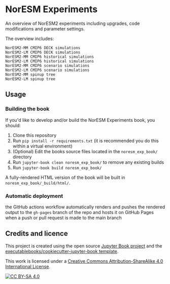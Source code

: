 # NorESM Experiments

An overview of NorESM2 experiments including upgrades, code modifications and parameter settings.

The overview includes:

    NorESM2-MM CMIP6 DECK simulations
    NorESM2-LM CMIP6 DECK simulations
    NorESM2-MM CMIP6 historical simulations
    NorESM2-LM CMIP6 historical simulations
    NorESM2-MM CMIP6 scenario simulations
    NorESM2-LM CMIP6 scenario simulations
    NorESM2-MM spinup tree
    NorESM2-LM spinup tree

## Usage

### Building the book

If you'd like to develop and/or build the NorESM Experiments book, you should:

1. Clone this repository
2. Run `pip install -r requirements.txt` (it is recommended you do this within a virtual environment)
3. (Optional) Edit the books source files located in the `noresm_exp_book/` directory
4. Run `jupyter-book clean noresm_exp_book/` to remove any existing builds
5. Run `jupyter-book build noresm_exp_book/`

A fully-rendered HTML version of the book will be built in `noresm_exp_book/_build/html/`.

### Automatic deployment

the GitHub actions workflow automatically renders and pushes the rendered output to the `gh-pages` branch of the repo and hosts it on GitHub Pages when a push or pull request is made to the main branch


## Credits and licence

This project is created using the open source [Jupyter Book project](https://jupyterbook.org/) and the [executablebooks/cookiecutter-jupyter-book template](https://github.com/executablebooks/cookiecutter-jupyter-book).  

This work is licensed under a
[Creative Commons Attribution-ShareAlike 4.0 International License](http://creativecommons.org/licenses/by-sa/4.0/).

[![CC BY-SA 4.0](https://licensebuttons.net/l/by-sa/4.0/88x31.png)](http://creativecommons.org/licenses/by-sa/4.0/)

